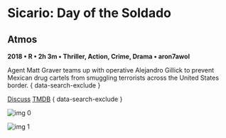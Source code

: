 # Sicario: Day of the Soldado

## Atmos

**2018 • R • 2h 3m • Thriller, Action, Crime, Drama • aron7awol**

Agent Matt Graver teams up with operative Alejandro Gillick to prevent Mexican drug cartels from smuggling terrorists across the United States border.
{ data-search-exclude }

[Discuss](https://www.avsforum.com/threads/bass-eq-for-filtered-movies.2995212/post-56793370)  [TMDB](400535)
{ data-search-exclude }

![img 0](https://i.imgur.com/iy4gFN0.jpg)

![img 1](https://i.imgur.com/QeBstUV.jpg)


